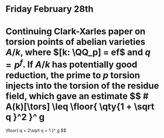 # Friday February 28th

Continuing Clark-Xarles paper on torsion points of abelian varieties $A/k$, where $[k: \QQ_p] = ef$ and $q = p^f$.
If $A/k$ has potentially good reduction, the prime to $p$ torsion injects into the torsion of the residue field, which gave an estimate 
$$
\# A(k)[\tors] 
\leq 
\floor{ \qty{1 + \sqrt q  }^2  }^ g
= 
\floor{ q + 2\sqrt q + 1  }^ g
$$
